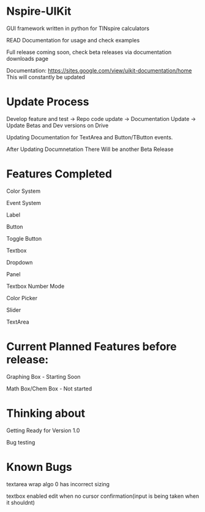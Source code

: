 # Nspire-UIKit
GUI framework written in python for TINspire calculators

READ Documentation for usage and check examples

Full release coming soon, check beta releases via documentation downloads page

Documentation:
https://sites.google.com/view/uikit-documentation/home
This will constantly be updated

# Update Process

Develop feature and test -> Repo code update -> Documentation Update -> Update Betas and Dev versions on Drive

Updating Documentation for TextArea and Button/TButton events.

After Updating Documnetation There Will be another Beta Release

# Features Completed

Color System

Event System

Label

Button

Toggle Button

Textbox

Dropdown

Panel

Textbox Number Mode

Color Picker

Slider

TextArea

# Current Planned Features before release:

Graphing Box - Starting Soon

Math Box/Chem Box - Not started

# Thinking about

Getting Ready for Version 1.0

Bug testing

# Known Bugs

textarea wrap algo 0 has incorrect sizing

textbox enabled edit when no cursor confirmation(input is being taken when it shouldnt)


